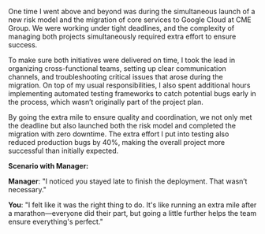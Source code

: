 One time I went above and beyond was during the simultaneous launch of a new risk model and the migration of core services to Google Cloud at CME Group. We were working under tight deadlines, and the complexity of managing both projects simultaneously required extra effort to ensure success.

To make sure both initiatives were delivered on time, I took the lead in organizing cross-functional teams, setting up clear communication channels, and troubleshooting critical issues that arose during the migration. On top of my usual responsibilities, I also spent additional hours implementing automated testing frameworks to catch potential bugs early in the process, which wasn’t originally part of the project plan.

By going the extra mile to ensure quality and coordination, we not only met the deadline but also launched both the risk model and completed the migration with zero downtime. The extra effort I put into testing also reduced production bugs by 40%, making the overall project more successful than initially expected.

**Scenario with Manager:**

**Manager**: "I noticed you stayed late to finish the deployment. That wasn’t necessary."

**You**: "I felt like it was the right thing to do. It's like running an extra mile after a marathon—everyone did their part, but going a little further helps the team ensure everything's perfect."
